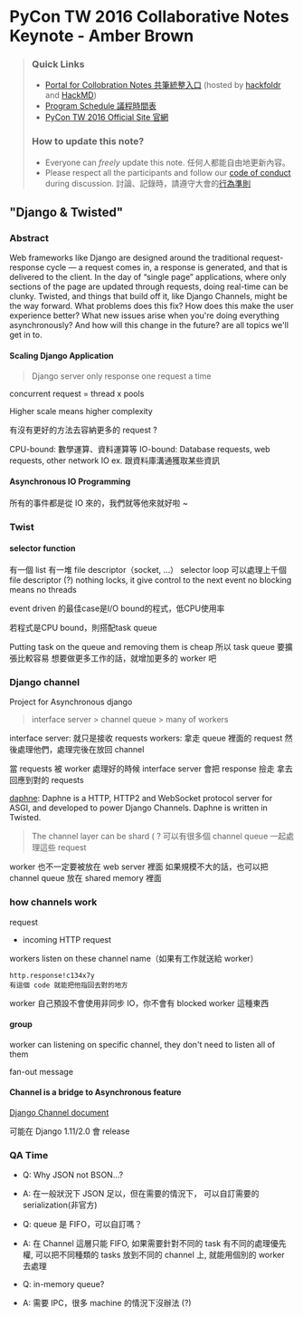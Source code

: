 # PyCon TW 2016 Collaborative Notes <br> Keynote - Amber Brown

> ### Quick Links
> - [Portal for Collobration Notes 共筆統整入口](https://hackfoldr.org/pycontw2016) (hosted by [hackfoldr](https://hackfoldr.org/about) and [HackMD](https://hackmd.io/))
> - [Program Schedule 議程時間表](https://tw.pycon.org/2016/events/talks/)
> - [PyCon TW 2016 Official Site 官網](https://tw.pycon.org/2016/)
>
> ### How to update this note?
> - Everyone can *freely* update this note. 任何人都能自由地更新內容。
> - Please respect all the participants and follow our [code of conduct](https://tw.pycon.org/2016/about/code-of-conduct/) during discussion. 討論、記錄時，請遵守大會的[行為準則](https://tw.pycon.org/2016/about/code-of-conduct/)

## "Django & Twisted"

### Abstract

Web frameworks like Django are designed around the traditional request-response cycle — a request comes in, a response is generated, and that is delivered to the client. In the day of “single page” applications, where only sections of the page are updated through requests, doing real-time can be clunky. Twisted, and things that build off it, like Django Channels, might be the way forward. What problems does this fix? How does this make the user experience better? What new issues arise when you're doing everything asynchronously? And how will this change in the future? are all topics we'll get in to. 

#### Scaling Django Application
> Django server only response one request a time

concurrent request = thread x pools

Higher scale means higher complexity

有沒有更好的方法去容納更多的 request ?

CPU-bound: 數學運算、資料運算等
IO-bound: Database requests, web requests, other network IO
ex. 跟資料庫溝通獲取某些資訊


#### Asynchronous IO Programming
所有的事件都是從 IO 來的，我們就等他來就好啦 ~

### Twist

#### selector function
有一個 list 有一堆 file descriptor（socket, ...）
selector loop 可以處理上千個 file descriptor (?)
nothing locks, it give control to the next event
no blocking means no threads

event driven 的最佳case是I/O bound的程式，低CPU使用率

若程式是CPU bound，則搭配task queue

Putting task on the queue and removing them is cheap
所以 task queue 要擴張比較容易
想要做更多工作的話，就增加更多的 worker 吧


### Django channel

Project for  Asynchronous django

> interface server > channel queue > many of workers

interface server: 就只是接收 requests
workers: 拿走 queue 裡面的 request 然後處理他們，處理完後在放回 channel

當 requests 被 worker 處理好的時候 
interface server 會把 response 撿走
拿去回應到對的 requests

[daphne](https://pypi.python.org/pypi/daphne): Daphne is a HTTP, HTTP2 and WebSocket protocol server for ASGI, and developed to power Django Channels.
Daphne is written in Twisted.

> The channel layer can be shard ( ?
> 可以有很多個 channel queue 一起處理這些 request

worker 也不一定要被放在 web server 裡面
如果規模不大的話，也可以把 channel queue 放在 shared memory 裡面


### how channels work

request
- incoming HTTP request

workers listen on these channel name（如果有工作就送給 worker）
```
http.response!c134x7y
有這個 code 就能把他指回去對的地方
```

worker 自己預設不會使用非同步 IO，你不會有 blocked worker 這種東西

#### group


worker can listening on specific channel, they don't need to listen all of them

fan-out message


#### Channel is a bridge to  Asynchronous feature
[Django Channel document](http://channels.readthedocs.io/en/latest/)

可能在 Django 1.11/2.0 會 release

### QA Time

* Q: Why JSON not BSON...?
* A: 在一般狀況下 JSON 足以，但在需要的情況下， 可以自訂需要的 serialization(非官方)

* Q: queue 是 FIFO，可以自訂嗎？
* A: 在 Channel 這層只能 FIFO, 如果需要針對不同的 task 有不同的處理優先權, 可以把不同種類的 tasks 放到不同的 channel 上, 就能用個別的 worker 去處理

* Q: in-memory queue?
* A: 需要 IPC，很多 machine 的情況下沒辦法 (?) 

